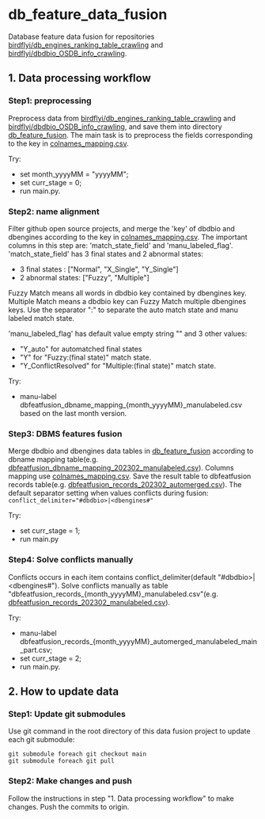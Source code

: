 # db_feature_data_fusion
Database feature data fusion for repositories [birdflyi/db_engines_ranking_table_crawling](https://github.com/birdflyi/db_engines_ranking_table_crawling) and [birdflyi/dbdbio_OSDB_info_crawling](https://github.com/birdflyi/dbdbio_OSDB_info_crawling).

## 1. Data processing workflow

### Step1: preprocessing
Preprocess data from [birdflyi/db_engines_ranking_table_crawling](https://github.com/birdflyi/db_engines_ranking_table_crawling) and [birdflyi/dbdbio_OSDB_info_crawling](https://github.com/birdflyi/dbdbio_OSDB_info_crawling), 
and save them into directory [db_feature_fusion](./data/db_feature_fusion).
The main task is to preprocess the fields corresponding to the key in [colnames_mapping.csv](./data/mapping_table/colnames_mapping.csv).

Try: 
- set month_yyyyMM = "yyyyMM"; 
- set curr_stage = 0; 
- run main.py.

### Step2: name alignment
Filter github open source projects, and merge the 'key' of dbdbio and dbengines according to the key in [colnames_mapping.csv](./data/mapping_table/colnames_mapping.csv).
The important columns in this step are: 'match_state_field' and 'manu_labeled_flag'.
'match_state_field' has 3 final states and 2 abnormal states: 
- 3 final states : ["Normal", "X_Single", "Y_Single"]
- 2 abnormal states: ["Fuzzy", "Multiple"]

Fuzzy Match means all words in dbdbio key contained by dbengines key.
Multiple Match means a dbdbio key can Fuzzy Match multiple dbengines keys.
Use the separator ":" to separate the auto match state and manu labeled match state.

'manu_labeled_flag' has default value empty string "" and 3 other values:
- "Y_auto" for automatched final states
- "Y" for "Fuzzy:(final state)" match state.
- "Y_ConflictResolved" for "Multiple:(final state)" match state.

Try: 
- manu-label dbfeatfusion_dbname_mapping_{month_yyyyMM}_manulabeled.csv based on the last month version.

### Step3: DBMS features fusion
Merge dbdbio and dbengines data tables in [db_feature_fusion](./data/db_feature_fusion) according to dbname mapping table(e.g. [dbfeatfusion_dbname_mapping_202302_manulabeled.csv](./data/mapping_table/dbfeatfusion_dbname_mapping_202302_manulabeled.csv)). 
Columns mapping use [colnames_mapping.csv](./data/mapping_table/colnames_mapping.csv).
Save the result table to dbfeatfusion records table(e.g. [dbfeatfusion_records_202302_automerged.csv](./data/db_feature_fusion/dbfeatfusion_records_202302_automerged.csv)).
The default separator setting when values conflicts during fusion: `conflict_delimiter="#dbdbio>|<dbengines#"`

Try:
- set curr_stage = 1;
- run main.py

### Step4: Solve conflicts manually
Conflicts occurs in each item contains conflict_delimiter(default "#dbdbio>|<dbengines#").
Solve conflicts manually as table "dbfeatfusion_records_{month_yyyyMM}_manulabeled.csv"(e.g. [dbfeatfusion_records_202302_manulabeled.csv](./data/db_feature_fusion/dbfeatfusion_records_202302_manulabeled.csv)).

Try:
- manu-label dbfeatfusion_records_{month_yyyyMM}_automerged_manulabeled_main_part.csv; 
- set curr_stage = 2; 
- run main.py.

## 2. How to update data

### Step1: Update git submodules
Use git command in the root directory of this data fusion project to update each git submodule:
```git
git submodule foreach git checkout main
git submodule foreach git pull
```

### Step2: Make changes and push
Follow the instructions in step "1. Data processing workflow" to make changes. Push the commits to origin.
